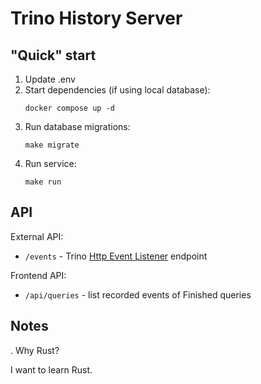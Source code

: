 # Trino History Server

## "Quick" start

1. Update .env
2. Start dependencies (if using local database):
   ```console
   docker compose up -d 
   ```
3. Run database migrations:
    ```console
    make migrate
    ```
4. Run service:
    ```console
    make run
    ```

## API

External API:

* `/events` - Trino [Http Event Listener](https://trino.io/docs/current/admin/event-listeners-http.html) endpoint

Frontend API:

* `/api/queries` - list recorded events of Finished queries 


## Notes

. Why Rust?

I want to learn Rust.
